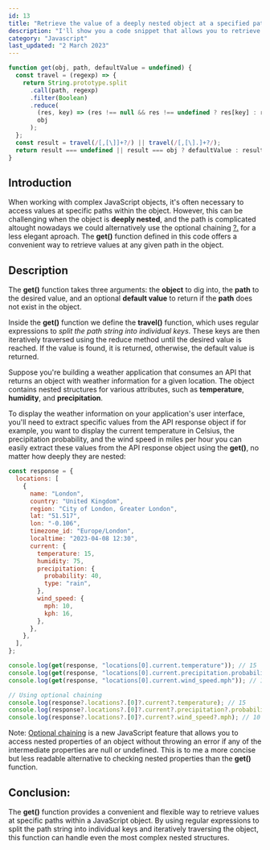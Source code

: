 ```yaml
---
id: 13
title: "Retrieve the value of a deeply nested object at a specified path"
description: "I'll show you a code snippet that allows you to retrieve the value at a specified path inside an object. It uses regular expressions to split the path string into individual keys, then iteratively traverses the object until it reaches the desired value."
category: "Javascript"
last_updated: "2 March 2023"
---
```


```javascript
function get(obj, path, defaultValue = undefined) {
  const travel = (regexp) => {
    return String.prototype.split
      .call(path, regexp)
      .filter(Boolean)
      .reduce(
        (res, key) => (res !== null && res !== undefined ? res[key] : res),
        obj
      );
  };
  const result = travel(/[,[\]]+?/) || travel(/[,[\].]+?/);
  return result === undefined || result === obj ? defaultValue : result;
}
```

## Introduction
When working with complex JavaScript objects, it's often necessary to access values at specific paths within the object. However, this can be challenging when the object is **deeply nested**, and the path is complicated altought nowadays we could alternatively use the optional chaining [?.](https://developer.mozilla.org/en-US/docs/Web/JavaScript/Reference/Operators/Optional_chaining) for a less elegant aproach. The **get()** function defined in this code offers a convenient way to retrieve values at any given path in the object.

## Description
The **get()** function takes three arguments: the **object** to dig into, the **path** to the desired value, and an optional **default value** to return if the **path** does not exist in the object.

Inside the **get()** function we define the **travel()** function, which uses regular expressions to *split the path string into individual keys*. These keys are then iteratively traversed using the reduce method until the desired value is reached. If the value is found, it is returned, otherwise, the default value is returned.

Suppose you're building a weather application that consumes an API that returns an object with weather information for a given location. The object contains nested structures for various attributes, such as **temperature**, **humidity**, and **precipitation**.

To display the weather information on your application's user interface, you'll need to extract specific values from the API response object if for example, you want to display the current temperature in Celsius, the precipitation probability, and the wind speed in miles per hour you can easily extract these values from the API response object using the **get()**, no matter how deeply they are nested:

```javascript
const response = {
  locations: [
    {
      name: "London",
      country: "United Kingdom",
      region: "City of London, Greater London",
      lat: "51.517",
      lon: "-0.106",
      timezone_id: "Europe/London",
      localtime: "2023-04-08 12:30",
      current: {
        temperature: 15,
        humidity: 75,
        precipitation: {
          probability: 40,
          type: "rain",
        },
        wind_speed: {
          mph: 10,
          kph: 16,
        },
      },
    },
  ],
};

console.log(get(response, "locations[0].current.temperature")); // 15
console.log(get(response, "locations[0].current.precipitation.probability")); // 40
console.log(get(response, "locations[0].current.wind_speed.mph")); // 10

// Using optional chaining
console.log(response?.locations?.[0]?.current?.temperature); // 15
console.log(response?.locations?.[0]?.current?.precipitation?.probability); // 40
console.log(response?.locations?.[0]?.current?.wind_speed?.mph); // 10
```

Note: [Optional chaining](https://developer.mozilla.org/en-US/docs/Web/JavaScript/Reference/Operators/Optional_chaining) is a new JavaScript feature that allows you to access nested properties of an object without throwing an error if any of the intermediate properties are null or undefined. This is to me a more concise but less readable alternative to checking nested properties than the **get()** function.

## Conclusion:

The **get()** function provides a convenient and flexible way to retrieve values at specific paths within a JavaScript object. By using regular expressions to split the path string into individual keys and iteratively traversing the object, this function can handle even the most complex nested structures.
